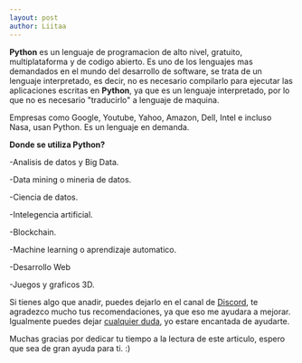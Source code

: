 ```yaml
---
layout: post
author: Liitaa
---
```

**Python** es un lenguaje de programacion de alto nivel, gratuito, multiplataforma y de codigo abierto. Es uno de los lenguajes mas demandados en el mundo del desarrollo de software, se trata de un lenguaje interpretado, es decir, no es necesario compilarlo para ejecutar las aplicaciones escritas en **Python**, ya que es un lenguaje interpretado, por lo que no es necesario "traducirlo" a lenguaje de maquina.

 Empresas como Google, Youtube, Yahoo, Amazon, Dell, Intel e incluso Nasa, usan Python. Es un lenguaje en demanda.

**Donde se utiliza Python?**

-Analisis de datos y Big Data.

-Data mining o mineria de datos.

-Ciencia de datos.

-Intelegencia artificial.

-Blockchain.

-Machine learning o aprendizaje automatico.

-Desarrollo Web

-Juegos y graficos 3D.

Si tienes algo que anadir, puedes dejarlo en el canal de [Discord][jekyll-docs], te agradezco mucho tus recomendaciones, ya que eso me ayudara a mejorar. Igualmente puedes dejar [cualquier duda][jekyll-docs], yo estare encantada de ayudarte. 

Muchas gracias por dedicar tu tiempo a la lectura de este articulo, espero que sea de gran ayuda para ti. :) 


[jekyll-docs]: http://discord.gg/f9JuS5dh
